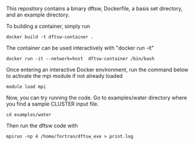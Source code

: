 This repository contains a binary dftsw, Dockerfile, a basis set directory, and an example directory.


To building a container, simply run

`docker build -t dftsw-container .`


The container can be used interactively with "docker run -it"

`docker run -it --network=host  dftsw-container /bin/bash`


Once entering an interactive Docker environment, run the command below to activate the mpi module if not already loaded

`module load mpi`


Now, you can try running the code. Go to examples/water directory where you find a sample CLUSTER input file.

`cd examples/water`

Then run the dftsw code with

`mpirun -np 4 /home/fortran/dftsw_exe > print.log`


